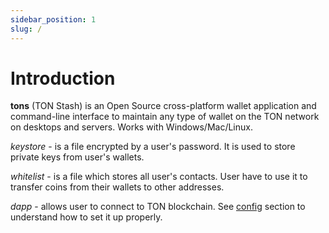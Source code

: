 ```yaml
---
sidebar_position: 1
slug: /
---
```


# Introduction

**tons** (TON Stash) is an Open Source cross-platform wallet application
and command-line interface to maintain any type of wallet on the TON network
on desktops and servers. Works with Windows/Mac/Linux.

*keystore* - is a file encrypted by a user's password.
It is used to store private keys from user's wallets.

*whitelist* - is a file which stores all user's contacts.
User have to use it to transfer coins from their wallets to other addresses.

*dapp* - allows user to connect to TON blockchain.
See [config](/usage/config/) section to understand how to set it up properly.